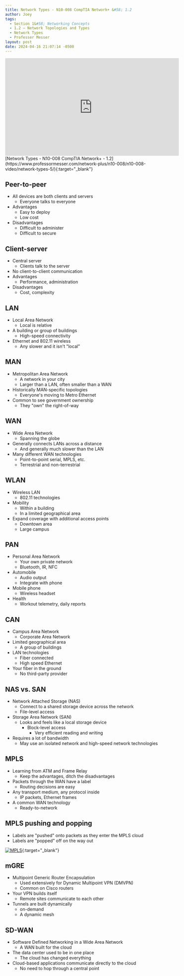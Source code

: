 ```yaml
---
title: Network Types - N10-008 CompTIA Network+ &#58; 1.2
author: Joey
tags:
  - Section 1&#58; Networking Concepts
  - 1.2 – Network Topologies and Types
  - Network Types
  - Professer Messer 
layout: post
date: 2024-04-16 21:07:14 -0500
---
```


<div class="container">
    <iframe class="responsive-iframe" width="560" height="315" src="https://www.youtube.com/embed/6a-roIeJ_a4?si=xJw8fK8LLUou-PFd" title="YouTube video player" frameborder="0" allow="accelerometer; autoplay; clipboard-write; encrypted-media; gyroscope; picture-in-picture; web-share" referrerpolicy="strict-origin-when-cross-origin" allowfullscreen></iframe>
</div>
[Network Types - N10-008 CompTIA Network+ - 1.2](https://www.professormesser.com/network-plus/n10-008/n10-008-video/network-types-5/){:target="_blank"}

## Peer-to-peer
- All devices are both clients and servers
    - Everyone talks to everyone
- Advantages
    - Easy to deploy
    - Low cost
- Disadvantages
    - Difficult to administer
    - Difficult to secure

## Client-server
- Central server
    - Clients talk to the server
- No client-to-client communication
- Advantages
    - Performance, administration
- Disadvantages
    - Cost, complexity

## LAN
- Local Area Network
    - Local is relative
- A building or group of buildings
    - High-speed connectivity
- Ethernet and 802.11 wireless
    - Any slower and it isn't "local"

## MAN
- Metropolitan Area Network
    - A network in your city
    - Larger than a LAN, often smaller than a WAN
- Historically MAN-specific topologies
    - Everyone's moving to Metro Ethernet
- Common to see government ownership
    - They "own" the right-of-way

## WAN
- Wide Area Network
    - Spanning the globe
- Generally connects LANs across a distance
    - And generally much slower than the LAN
- Many different WAN technologies
    - Point-to-point serial, MPLS, etc.
    - Terrestrial and non-terrestrial

## WLAN 
- Wireless LAN
    - 802.11 technologies
- Mobility
    - Within a building
    - In a limited geographical area
- Expand coverage with additional access points 
    - Downtown area
    - Large campus

## PAN
- Personal Area Network
    - Your own private network
    - Bluetooth, IR, NFC
- Automobile
    - Audio output
    - Integrate with phone
- Mobile phone
    - Wireless headset
- Health
    - Workout telemetry, daily reports

## CAN
- Campus Area Network
    - Corporate Area Network
- Limited geographical area
    - A group of buildings
- LAN technologies
    - Fiber connected
    - High speed Ethernet
- Your fiber in the ground
    - No third-party provider

## NAS vs. SAN
- Network Attached Storage (NAS)
    - Connect to a shared storage device across the network 
    - File-level access
- Storage Area Network (SAN)
    - Looks and feels like a local storage device
        - Block-level access
            - Very efficient reading and writing
- Requires a lot of bandwidth
    - May use an isolated network and high-speed network technologies

## MPLS
- Learning from ATM and Frame Relay
    - Keep the advantages, ditch the disadvantages
- Packets through the WAN have a label
    - Routing decisions are easy
- Any transport medium, any protocol inside
    - IP packets, Ethernet frames
- A common WAN technology
    - Ready-to-network

## MPLS pushing and popping
- Labels are "pushed" onto packets as they enter the MPLS cloud
- Labels are "popped" off on the way out

[![MPLS]({{site.baseurl}}/img/mpls.png)](https://www.noction.com/wp-content/uploads/2018/03/BGP-VPN-i1.png){:target="_blank"}

## mGRE

- Multipoint Generic Router Encapsulation   
    - Used extensively for Dynamic Multipoint VPN (DMVPN)
    - Common on Cisco routers
- Your VPN builds itself
    - Remote sites communicate to each other
- Tunnels are built dynamically
    - on-demand
    - A dynamic mesh

## SD-WAN
- Software Defined Networking in a Wide Area Network
    - A WAN built for the cloud
- The data center used to be in one place
    - The cloud has changed everything
- Cloud-based applications communicate directly to the cloud
    - No need to hop through a central point